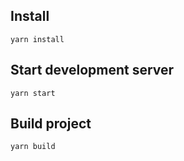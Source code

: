 ## Install
    yarn install

## Start development server
    yarn start

## Build project
    yarn build
